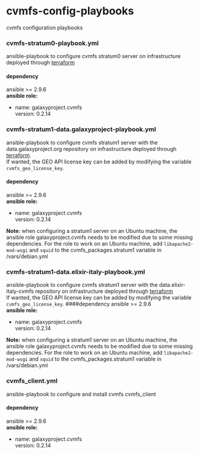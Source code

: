 # cvmfs-config-playbooks
cvmfs configuration playbooks

### cvmfs-stratum0-playbook.yml 
ansible-playbook to configure cvmfs stratum0 server on infrastructure deployed through [terraform](https://github.com/Laniakea-elixir-it/cvmfs-stratum0-infrastructure)
#### dependency 
ansible >= 2.9.6  
**ansible role:**  
- name: galaxyproject.cvmfs    
  version: 0.2.14

### cvmfs-stratum1-data.galaxyproject-playbook.yml
ansible-playbook to configure cvmfs stratum1 server with the data.galaxyproject.org repository on infrastructure deployed through [terraform](https://github.com/Laniakea-elixir-it/tf-cvmfs-stratum1-refdata-GARR).  
If wanted, the GEO API license key can be added by modifying the variable `cvmfs_geo_license_key`.
#### dependency
ansible >= 2.9.6  
**ansible role:**  
- name: galaxyproject.cvmfs  
  version: 0.2.14

**Note:** when configuring a stratum1 server on an Ubuntu machine, the ansible role galaxyproject.cvmfs needs to be modified due to some missing dependencies. For the role to work on an Ubuntu machine, add `libapache2-mod-wsgi` and `squid` to the cvmfs_packages.stratum1 variable in /vars/debian.yml

### cvmfs-stratum1-data.elixir-italy-playbook.yml
ansible-playbook to configure cvmfs stratum1 server with the data.elixir-italy-cvmfs repository on infrastructure deployed through [terraform](https://github.com/Laniakea-elixir-it/tf-cvmfs-stratum1-refdata-GARR)  
If wanted, the GEO API license key can be added by modifying the variable `cvmfs_geo_license_key`.
####dependency
ansible >= 2.9.6  
**ansible role:**  
- name: galaxyproject.cvmfs  
  version: 0.2.14

**Note:** when configuring a stratum1 server on an Ubuntu machine, the ansible role galaxyproject.cvmfs needs to be modified due to some missing dependencies. For the role to work on an Ubuntu machine, add `libapache2-mod-wsgi` and `squid` to the cvmfs_packages.stratum1 variable in /vars/debian.yml

### cvmfs_client.yml
ansible-playbook to configure and install cvmfs cvmfs_client
#### dependency 
ansible >= 2.9.6  
**ansible role:**  
- name: galaxyproject.cvmfs  
  version: 0.2.14

